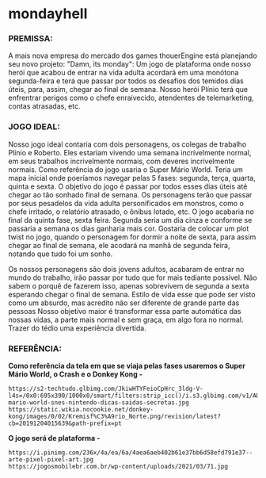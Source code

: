 # mondayhell
<h3>PREMISSA: </h3>
  A mais nova empresa do mercado dos games thouerEngine está planejando seu novo projeto: "Damn, its monday": Um jogo de plataforma onde nosso herói que acabou de entrar na vida adulta acordará em uma monótona segunda-feira e terá que passar por todos os desafios dos temidos dias úteis, para, assim, chegar ao final de semana. Nosso herói Plínio terá que enfrentrar perigos como o chefe enraivecido, atendentes de telemarketing, contas atrasadas, etc.

<h3>JOGO IDEAL: </h3> Nosso jogo ideal contaria com dois personagens, os colegas de trabalho Plínio e Roberto. Eles estariam vivendo uma semana incrívelmente normal, em seus trabalhos incrivelmente normais, com deveres incrívelmente normais. Como referência do jogo usaria o Super Mário World. Teria um mapa inicial onde poeríamos navegar pelas 5 fases: segunda, terça, quarta, quinta e sexta. O objetivo do jogo é passar por todos esses dias úteis até chegar ao tão sonhado final de semana. Os personagens terão que passar por seus pesadelos da vida adulta personificados em monstros, como o chefe irritado, o relatório atrasado, o ônibus lotado, etc. O jogo acabaria no final da quinta fase, sexta feira. Segunda seria um dia cinza e conforme se passaria a semana os dias ganharia mais cor. Gostaria de colocar um plot twist no jogo, quando o personagem for dormir a noite de sexta, para assim chegar ao final de semana, ele acodará na manhã de segunda feira, notando que tudo foi um sonho.
  
Os nossos personagens são dois jovens adultos, acabaram de entrar no mundo do trabalho, irão passar por tudo que for mais tediante possível. Não sabem o porquê de fazerem isso, apenas sobrevivem de segunda a sexta esperando chegar o final de semana. Estilo de vida esse que pode ser visto como um absurdo, mas acredito não ser diferente de grande parte das pessoas
Nosso objetivo maior é transformar essa parte automática das nossas vidas, a parte mais normal e sem graça, em algo fora no normal. Trazer do tédio uma experiência divertida. 

<h3>REFERÊNCIA: </h3> 
  <b>Como referência da tela em que se viaja pelas fases usaremos o Super Mário World, o Crash e o Donkey Kong - </b>

    https://s2-techtudo.glbimg.com/JkiwHTYFeioCpHrc_3ldg-V-l4s=/0x0:695x390/1000x0/smart/filters:strip_icc()/i.s3.glbimg.com/v1/AUTH_08fbf48bc0524877943fe86e43087e7a/internal_photos/bs/2020/E/p/y68LFGRNiQflca56juZQ/super- 
    mario-world-snes-nintendo-dicas-saidas-secretas.jpg
    https://static.wikia.nocookie.net/donkey-kong/images/0/02/Kremisf%C3%A9rio_Norte.png/revision/latest?cb=20191204015639&path-prefix=pt

 <b>O jogo será de plataforma - </b> 
  
    https://i.pinimg.com/236x/4a/ea/6a/4aea6aeb402b61e37bb6d58efd791e37--arte-pixel-pixel-art.jpg 
    https://jogosmobilebr.com.br/wp-content/uploads/2021/03/71.jpg

    
